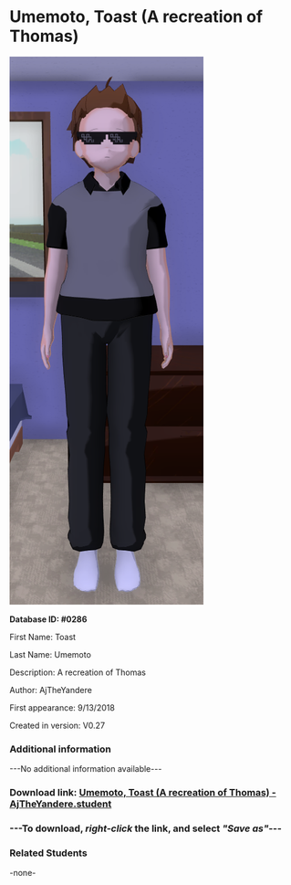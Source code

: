 # Umemoto, Toast (A recreation of Thomas)

<img src="../../Files/Images/Umemoto, Toast (A recreation of Thomas).png" title="Umemoto, Toast (A recreation of Thomas) - AjTheYandere">

**Database ID: #0286**

First Name: Toast

Last Name: Umemoto

Description: A recreation of Thomas

Author: AjTheYandere

First appearance: 9/13/2018

Created in version: V0.27

### Additional information

---No additional information available---

### Download link: <a href="https://raw.githubusercontent.com/Arbiter1223/Daigaku-Gurashi-Custom-Students/master/Files/Student%20Files/Umemoto%2C%20Toast%20(A%20recreation%20of%20Thomas)%20-%20AjTheYandere.student">Umemoto, Toast (A recreation of Thomas) - AjTheYandere.student</a>

### ---**To download, _right-click_ the link, and select _"Save as"_**---

### Related Students

-none-
